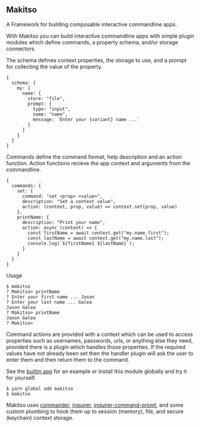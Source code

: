 Makitso
-------

A Framework for building composable interactive commandline apps.

With Makitso you can build interactive commandline apps with simple plugin
modules which define commands, a property schema, and/or storage
connectors.

The schema defines context properties, the storage to use, and a prompt for
collecting the value of the property.
```
{
  schema: {
    my: {
      name: {
        store: "file",
        prompt: {
          type: "input",
          name: "name",
          message: `Enter your {variant} name ...`
        }
      }
    }
  }
}
```

Commands define the command format, help description and an action function.
Action functions recieve the app context and arguments from the commandline.
```
{
  commands: {
    set: {
      command: "set <prop> <value>",
      description: "Set a context value",
      action: (context, prop, value) => context.set(prop, value)
    },
    printName: {
      description: "Print your name",
      action: async (context) => {
        const firstName = await context.get("my.name.first");
        const lastName = await context.get("my.name.last");
        console.log(`${firstName} ${lastName}`);
      }
    }
  }
}
```
Usage
```
$ makitso
? Makitso> printName
? Enter your first name ... Jason
? Enter your last name ... Galea
Jason Galea
? Makitso> printName
Jason Galea
? Makitso>
```

Command actions are provided with a context which can be used to access
properties such as usernames, passwords, urls, or anything else they need,
provided there is a plugin which handles those properties. If the required
values have not already been set then the handler plugin will ask the user
to enter them and then return them to the command.

See the [builtin app](./bin/index.js) for an example or install this module
globally and try it for yourself.

```
$ yarn global add makitso
$ makitso
```

Makitso uses [commander](https://github.com/tj/commander.js),
[inquirer](https://github.com/SBoudrias/Inquirer.js/),
[inquirer-command-promt](https://github.com/sullof/inquirer-command-prompt),
and some custom plumbing to hook them up to session (memory), file, and secure
(keychain) context storage.

